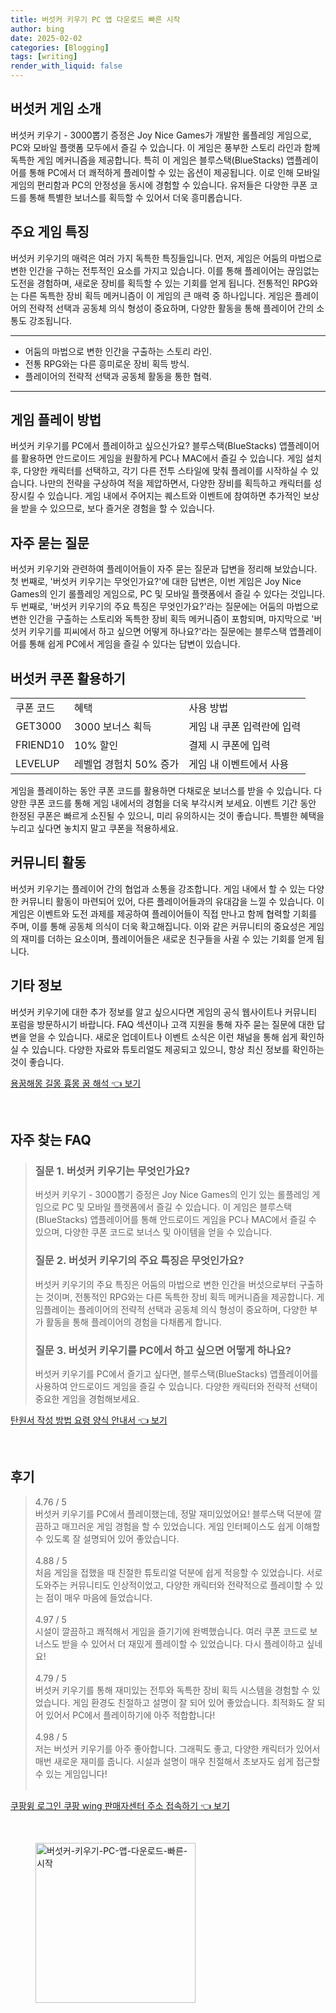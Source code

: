 ```yaml
---
title: 버섯커 키우기 PC 앱 다운로드 빠른 시작
author: bing
date: 2025-02-02
categories: [Blogging]
tags: [writing]
render_with_liquid: false
---
```



<h2 id='버섯커_게임_소개'>버섯커 게임 소개</h2>

<p>버섯커 키우기 - 3000뽑기 증정은 Joy Nice Games가 개발한 롤플레잉 게임으로, PC와 모바일 플랫폼 모두에서 즐길 수 있습니다. 이 게임은 풍부한 스토리 라인과 함께 독특한 게임 메커니즘을 제공합니다. 특히 이 게임은 블루스택(BlueStacks) 앱플레이어를 통해 PC에서 더 쾌적하게 플레이할 수 있는 옵션이 제공됩니다. 이로 인해 모바일 게임의 편리함과 PC의 안정성을 동시에 경험할 수 있습니다. 유저들은 다양한 쿠폰 코드를 통해 특별한 보너스를 획득할 수 있어서 더욱 흥미롭습니다.</p>

<h2 id='주요_게임_특징'>주요 게임 특징</h2>

<p>버섯커 키우기의 매력은 여러 가지 독특한 특징들입니다. 먼저, 게임은 어둠의 마법으로 변한 인간을 구하는 전투적인 요소를 가지고 있습니다. 이를 통해 플레이어는 끊임없는 도전을 경험하며, 새로운 장비를 획득할 수 있는 기회를 얻게 됩니다. 전통적인 RPG와는 다른 독특한 장비 획득 메커니즘이 이 게임의 큰 매력 중 하나입니다. 게임은 플레이어의 전략적 선택과 공동체 의식 형성이 중요하며, 다양한 활동을 통해 플레이어 간의 소통도 강조됩니다.</p>

<hr />

<ul>
    <li>어둠의 마법으로 변한 인간을 구출하는 스토리 라인.</li>
    <li>전통 RPG와는 다른 흥미로운 장비 획득 방식.</li>
    <li>플레이어의 전략적 선택과 공동체 활동을 통한 협력.</li>
</ul>

<hr />

<h2 id='게임_플레이_방법'>게임 플레이 방법</h2>

<p>버섯커 키우기를 PC에서 플레이하고 싶으신가요? 블루스택(BlueStacks) 앱플레이어를 활용하면 안드로이드 게임을 원활하게 PC나 MAC에서 즐길 수 있습니다. 게임 설치 후, 다양한 캐릭터를 선택하고, 각기 다른 전투 스타일에 맞춰 플레이를 시작하실 수 있습니다. 나만의 전략을 구상하여 적을 제압하면서, 다양한 장비를 획득하고 캐릭터를 성장시킬 수 있습니다. 게임 내에서 주어지는 퀘스트와 이벤트에 참여하면 추가적인 보상을 받을 수 있으므로, 보다 즐거운 경험을 할 수 있습니다.</p>

<h2 id='자주_묻는_질문'>자주 묻는 질문</h2>

<p>버섯커 키우기와 관련하여 플레이어들이 자주 묻는 질문과 답변을 정리해 보았습니다. 첫 번째로, '버섯커 키우기는 무엇인가요?'에 대한 답변은, 이번 게임은 Joy Nice Games의 인기 롤플레잉 게임으로, PC 및 모바일 플랫폼에서 즐길 수 있다는 것입니다. 두 번째로, '버섯커 키우기의 주요 특징은 무엇인가요?'라는 질문에는 어둠의 마법으로 변한 인간을 구출하는 스토리와 독특한 장비 획득 메커니즘이 포함되며, 마지막으로 '버섯커 키우기를 피씨에서 하고 싶으면 어떻게 하나요?'라는 질문에는 블루스택 앱플레이어를 통해 쉽게 PC에서 게임을 즐길 수 있다는 답변이 있습니다.</p>

<h2 id='버섯커_쿠폰_활용하기'>버섯커 쿠폰 활용하기</h2>

<table>
    <tr>
        <td>쿠폰 코드</td>
        <td>혜택</td>
        <td>사용 방법</td>
    </tr>
    <tr>
        <td>GET3000</td>
        <td>3000 보너스 획득</td>
        <td>게임 내 쿠폰 입력란에 입력</td>
    </tr>
    <tr>
        <td>FRIEND10</td>
        <td>10% 할인</td>
        <td>결제 시 쿠폰에 입력</td>
    </tr>
    <tr>
        <td>LEVELUP</td>
        <td>레벨업 경험치 50% 증가</td>
        <td>게임 내 이벤트에서 사용</td>
    </tr>
</table>

<p>게임을 플레이하는 동안 쿠폰 코드를 활용하면 다채로운 보너스를 받을 수 있습니다. 다양한 쿠폰 코드를 통해 게임 내에서의 경험을 더욱 부각시켜 보세요. 이벤트 기간 동안 한정된 쿠폰은 빠르게 소진될 수 있으니, 미리 유의하시는 것이 좋습니다. 특별한 혜택을 누리고 싶다면 놓치지 말고 쿠폰을 적용하세요.</p>

<h2 id='커뮤니티_활동'>커뮤니티 활동</h2>

<p>버섯커 키우기는 플레이어 간의 협업과 소통을 강조합니다. 게임 내에서 할 수 있는 다양한 커뮤니티 활동이 마련되어 있어, 다른 플레이어들과의 유대감을 느낄 수 있습니다. 이 게임은 이벤트와 도전 과제를 제공하여 플레이어들이 직접 만나고 함께 협력할 기회를 주며, 이를 통해 공동체 의식이 더욱 확고해집니다. 이와 같은 커뮤니티의 중요성은 게임의 재미를 더하는 요소이며, 플레이어들은 새로운 친구들을 사귈 수 있는 기회를 얻게 됩니다.</p>

<h2 id='기타_정보'>기타 정보</h2>

<p>버섯커 키우기에 대한 추가 정보를 알고 싶으시다면 게임의 공식 웹사이트나 커뮤니티 포럼을 방문하시기 바랍니다. FAQ 섹션이나 고객 지원을 통해 자주 묻는 질문에 대한 답변을 얻을 수 있습니다. 새로운 업데이트나 이벤트 소식은 이런 채널을 통해 쉽게 확인하실 수 있습니다. 다양한 자료와 튜토리얼도 제공되고 있으니, 항상 최신 정보를 확인하는 것이 좋습니다.</p>


<p><a class="click-button" title="용꿈해몽 길몽 흉몽 꿈 해석" href="https://24nara.github.io/posts/%EC%9A%A9%EA%BF%88%ED%95%B4%EB%AA%BD-%EA%B8%B8%EB%AA%BD-%ED%9D%89%EB%AA%BD-%EA%BF%88-%ED%95%B4%EC%84%9D/" rel="dofollow">용꿈해몽 길몽 흉몽 꿈 해석 👈 보기</a></p><br>
<h2 id='자주_찾는_FAQ'>자주 찾는 FAQ</h2>
<div itemscope="" itemtype="https://schema.org/FAQPage"> 
<blockquote> 
<div itemscope="" itemprop="mainEntity" itemtype="https://schema.org/Question"> 
<h3 itemprop="name">질문 1. 버섯커 키우기는 무엇인가요?</h3> 
<div itemscope="" itemprop="acceptedAnswer" itemtype="https://schema.org/Answer"> 
<span itemprop="text"> 
<p>버섯커 키우기 - 3000뽑기 증정은 Joy Nice Games의 인기 있는 롤플레잉 게임으로 PC 및 모바일 플랫폼에서 즐길 수 있습니다. 이 게임은 블루스택(BlueStacks) 앱플레이어를 통해 안드로이드 게임을 PC나 MAC에서 즐길 수 있으며, 다양한 쿠폰 코드로 보너스 및 아이템을 얻을 수 있습니다.</p> 
</span> 
</div> 
</div> 

<div itemscope="" itemprop="mainEntity" itemtype="https://schema.org/Question"> 
<h3 itemprop="name">질문 2. 버섯커 키우기의 주요 특징은 무엇인가요?</h3> 
<div itemscope="" itemprop="acceptedAnswer" itemtype="https://schema.org/Answer"> 
<span itemprop="text"> 
<p>버섯커 키우기의 주요 특징은 어둠의 마법으로 변한 인간을 버섯으로부터 구출하는 것이며, 전통적인 RPG와는 다른 독특한 장비 획득 메커니즘을 제공합니다. 게임플레이는 플레이어의 전략적 선택과 공동체 의식 형성이 중요하며, 다양한 부가 활동을 통해 플레이어의 경험을 다채롭게 합니다.</p> 
</span> 
</div> 
</div> 

<div itemscope="" itemprop="mainEntity" itemtype="https://schema.org/Question"> 
<h3 itemprop="name">질문 3. 버섯커 키우기를 PC에서 하고 싶으면 어떻게 하나요?</h3> 
<div itemscope="" itemprop="acceptedAnswer" itemtype="https://schema.org/Answer"> 
<span itemprop="text"> 
<p>버섯커 키우기를 PC에서 즐기고 싶다면, 블루스택(BlueStacks) 앱플레이어를 사용하여 안드로이드 게임을 즐길 수 있습니다. 다양한 캐릭터와 전략적 선택이 중요한 게임을 경험해보세요.</p> 
</span> 
</div> 
</div> 
</blockquote> 
</div>
<p><a class="click-button" title="탄원서 작성 방법 요령 양식 안내서" href="https://24nara.github.io/posts/%ED%83%84%EC%9B%90%EC%84%9C-%EC%9E%91%EC%84%B1-%EB%B0%A9%EB%B2%95-%EC%9A%94%EB%A0%B9-%EC%96%91%EC%8B%9D-%EC%95%88%EB%82%B4%EC%84%9C/" rel="dofollow">탄원서 작성 방법 요령 양식 안내서 👈 보기</a></p><br>
<h2 id='후기'>후기</h2>
<div itemscope itemtype="https://schema.org/Product">
  <blockquote>
  <div itemprop="review" itemscope itemtype="https://schema.org/Review">
      <div itemprop="reviewRating" itemscope itemtype="https://schema.org/Rating"> <span itemprop="ratingValue">4.76</span> / <span itemprop="bestRating">5</span> </div>
      <span itemprop="reviewBody">버섯커 키우기를 PC에서 플레이했는데, 정말 재미있었어요! 블루스택 덕분에 깔끔하고 매끄러운 게임 경험을 할 수 있었습니다. 게임 인터페이스도 쉽게 이해할 수 있도록 잘 설명되어 있어 좋았습니다.</span>
  </div>
  <br>
  <div itemprop="review" itemscope itemtype="https://schema.org/Review">
      <div itemprop="reviewRating" itemscope itemtype="https://schema.org/Rating"> <span itemprop="ratingValue">4.88</span> / <span itemprop="bestRating">5</span> </div>
      <span itemprop="reviewBody">처음 게임을 접했을 때 친절한 튜토리얼 덕분에 쉽게 적응할 수 있었습니다. 서로 도와주는 커뮤니티도 인상적이었고, 다양한 캐릭터와 전략적으로 플레이할 수 있는 점이 매우 마음에 들었습니다.</span>
  </div>
  <br>
  <div itemprop="review" itemscope itemtype="https://schema.org/Review">
      <div itemprop="reviewRating" itemscope itemtype="https://schema.org/Rating"> <span itemprop="ratingValue">4.97</span> / <span itemprop="bestRating">5</span> </div>
      <span itemprop="reviewBody">시설이 깔끔하고 쾌적해서 게임을 즐기기에 완벽했습니다. 여러 쿠폰 코드로 보너스도 받을 수 있어서 더 재밌게 플레이할 수 있었습니다. 다시 플레이하고 싶네요!</span>
  </div>
  <br>
  <div itemprop="review" itemscope itemtype="https://schema.org/Review">
      <div itemprop="reviewRating" itemscope itemtype="https://schema.org/Rating"> <span itemprop="ratingValue">4.79</span> / <span itemprop="bestRating">5</span> </div>
      <span itemprop="reviewBody">버섯커 키우기를 통해 재미있는 전투와 독특한 장비 획득 시스템을 경험할 수 있었습니다. 게임 환경도 친절하고 설명이 잘 되어 있어 좋았습니다. 최적화도 잘 되어 있어서 PC에서 플레이하기에 아주 적합합니다!</span>
  </div>
  <br>
  <div itemprop="review" itemscope itemtype="https://schema.org/Review">
      <div itemprop="reviewRating" itemscope itemtype="https://schema.org/Rating"> <span itemprop="ratingValue">4.98</span> / <span itemprop="bestRating">5</span> </div>
      <span itemprop="reviewBody">저는 버섯커 키우기를 아주 좋아합니다. 그래픽도 좋고, 다양한 캐릭터가 있어서 매번 새로운 재미를 줍니다. 시설과 설명이 매우 친절해서 초보자도 쉽게 접근할 수 있는 게임입니다!</span>
  </div>
  <br>
  </blockquote>
</div>
<p><a class="click-button" title="쿠팡윙 로그인 쿠팡 wing 판매자센터 주소 접속하기" href="https://24nara.github.io/posts/%EC%BF%A0%ED%8C%A1%EC%9C%99-%EB%A1%9C%EA%B7%B8%EC%9D%B8-%EC%BF%A0%ED%8C%A1-wing-%ED%8C%90%EB%A7%A4%EC%9E%90%EC%84%BC%ED%84%B0-%EC%A3%BC%EC%86%8C-%EC%A0%91%EC%86%8D%ED%95%98%EA%B8%B0/" rel="dofollow">쿠팡윙 로그인 쿠팡 wing 판매자센터 주소 접속하기 👈 보기</a></p><br>
<figure class="image"><img src="https://24nara.github.io/assets/img/thumbnail/버섯커-키우기-PC-앱-다운로드-빠른-시작.webp" alt="버섯커-키우기-PC-앱-다운로드-빠른-시작" width="256" height="256"></figure>